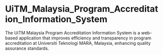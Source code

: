 # UiTM_Malaysia_Program_Accreditation_Information_System
The UiTM Malaysia Program Accreditation Information System is a web-based application that improves efficiency and transparency in program accreditation at Universiti Teknologi MARA, Malaysia, enhancing quality assurance standards.
